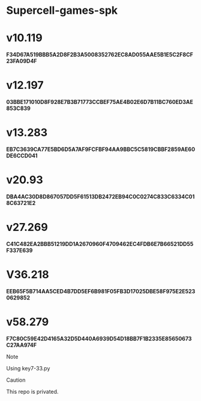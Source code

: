 # Supercell-games-spk

# v10.119
**F34D67A519BBB5A2D8F2B3A5008352762EC8AD055AAE5B1E5C2F8CF23FA09D4F**

# v12.197
**03BBE171010D8F928E7B3B71773CCBEF75AE4B02E6D7B11BC760ED3AE853C839**

# v13.283
**EB7C3639CA77E5BD6D5A7AF9FCFBF94AA9BBC5C5819CBBF2859AE60DE6CCD041**

# v20.93
**DBA4AC30D8D867057DD5F61513DB2472EB94C0C0274C833C6334C018C63721E2**

# v27.269
**C41C482EA2BBB51219DD1A2670960F4709462EC4FDB6E7B66521DD55F337E639**

# V36.218
**EEB65F5B714AA5CED4B7DD5EF6B981F05FB3D17025DBE58F975E2E5230629852**

# v58.279
**F7C80C59E42D4165A32D5D440A6939D54D18BB7F1B2335E85650673C27AA974F**

> [!NOTE]
> Using key7-33.py

> [!CAUTION]
> This repo is privated.
